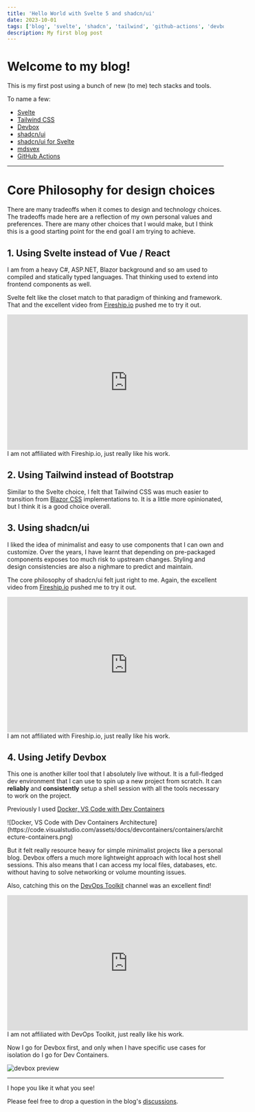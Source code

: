 ```yaml
---
title: 'Hello World with Svelte 5 and shadcn/ui'
date: 2023-10-01
tags: ['blog', 'svelte', 'shadcn', 'tailwind', 'github-actions', 'devbox']
description: My first blog post
---
```


# Welcome to my blog!

This is my first post using a bunch of new (to me) tech stacks and tools.

To name a few:

<ul>
    <li><a href="https://svelte.dev/" target="_blank">Svelte</a></li>
    <li><a href="https://tailwindcss.com/" target="_blank">Tailwind CSS</a></li>
    <li><a href="https://github.com/jetify-com/devbox" target="_blank">Devbox</a></li>
    <li><a href="https://ui.shadcn.com/" target="_blank">shadcn/ui</a></li>
    <li><a href="https://next.shadcn-svelte.com/" target="_blank">shadcn/ui for Svelte</a></li>
    <li><a href="https://mdsvex.pngwn.io/" target="_blank">mdsvex</a></li>
    <li><a href="https://github.com/features/actions" target="_blank">GitHub Actions</a></li>
</ul>

---

# Core Philosophy for design choices

There are many tradeoffs when it comes to design and technology choices. The tradeoffs made here are a reflection of my own personal values and preferences. There are many other choices that I would make, but I think this is a good starting point for the end goal I am trying to achieve.

## 1. Using Svelte instead of Vue / React

I am from a heavy C#, ASP.NET, Blazor background and so am used to compiled and statically typed languages. That thinking used to extend into frontend components as well.

Svelte felt like the closet match to that paradigm of thinking and framework. That and the excellent video from <a href="https://www.youtube.com/watch?v=rv3Yq-B8qp4" target="_blank">Fireship.io</a> pushed me to try it out.

<div class="flex justify-center">
<iframe width="560" height="315" src="https://www.youtube.com/embed/rv3Yq-B8qp4?si=iriWIzZZPxXy2Ckq" title="YouTube video player" frameborder="0" allow="accelerometer; autoplay; clipboard-write; encrypted-media; gyroscope; picture-in-picture; web-share" referrerpolicy="strict-origin-when-cross-origin" allowfullscreen></iframe>
</div>

<div class="text-center">
<span class="text-xs">I am not affiliated with Fireship.io, just really like his work.</span>
</div>

## 2. Using Tailwind instead of Bootstrap

Similar to the Svelte choice, I felt that Tailwind CSS was much easier to transition from <a href="https://learn.microsoft.com/en-us/aspnet/core/blazor/components/css-isolation" target="_blank">Blazor CSS</a> implementations to. It is a little more opinionated, but I think it is a good choice overall.

## 3. Using shadcn/ui

I liked the idea of minimalist and easy to use components that I can own and customize. Over the years, I have learnt that depending on pre-packaged components exposes too much risk to upstream changes. Styling and design consistencies are also a nighmare to predict and maintain.

The core philosophy of shadcn/ui felt just right to me. Again, the excellent video from <a href="https://www.youtube.com/watch?v=TBIjgBVFjVI" target="_blank">Fireship.io</a> pushed me to try it out.

<div class="flex justify-center">
<iframe width="560" height="315" src="https://www.youtube.com/embed/TBIjgBVFjVI?si=oqKvTY7_1PP-77WP" title="YouTube video player" frameborder="0" allow="accelerometer; autoplay; clipboard-write; encrypted-media; gyroscope; picture-in-picture; web-share" referrerpolicy="strict-origin-when-cross-origin" allowfullscreen></iframe>
</div>

<div class="text-center">
<span class="text-xs">I am not affiliated with Fireship.io, just really like his work.</span>
</div>

## 4. Using Jetify Devbox

This one is another killer tool that I absolutely live without. It is a full-fledged dev environment that I can use to spin up a new project from scratch. It can **reliably** and **consistently** setup a shell session with all the tools necessary to work on the project.

Previously I used <a href="https://code.visualstudio.com/docs/devcontainers/containers" target="_blank">Docker, VS Code with Dev Containers</a>

<div class="flex justify-center">
![Docker, VS Code with Dev Containers Architecture](https://code.visualstudio.com/assets/docs/devcontainers/containers/architecture-containers.png)
</div>

But it felt really resource heavy for simple minimalist projects like a personal blog. Devbox offers a much more lightweight approach with local host shell sessions. This also means that I can access my local files, databases, etc. without having to solve networking or volume mounting issues.

Also, catching this on the <a href="https://www.youtube.com/watch?v=WiFLtcBvGMU" target="_blank">DevOps Toolkit</a> channel was an excellent find!

<div class="flex justify-center">
<iframe width="560" height="315" src="https://www.youtube.com/embed/WiFLtcBvGMU?si=7YGc9OqnXwuub1Vb" title="YouTube video player" frameborder="0" allow="accelerometer; autoplay; clipboard-write; encrypted-media; gyroscope; picture-in-picture; web-share" referrerpolicy="strict-origin-when-cross-origin" allowfullscreen></iframe>
</div>

<div class="text-center">
<span class="text-xs">I am not affiliated with DevOps Toolkit, just really like his work.</span>
</div>

Now I go for Devbox first, and only when I have specific use cases for isolation do I go for Dev Containers.

<div class="flex justify-center">
<img src="https://user-images.githubusercontent.com/279789/186491771-6b910175-18ec-4c65-92b0-ed1a91bb15ed.svg" alt="devbox preview" />
</div>

---

I hope you like it what you see!

Please feel free to drop a question in the blog's <a href="https://github.com/rrmistry/rrmistry.github.io/discussions/new/choose" target="_blank">discussions</a>.
